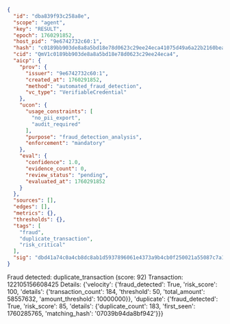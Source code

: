 ```json
{
  "id": "dba839f93c258a8e",
  "scope": "agent",
  "key": "RESULT",
  "epoch": 1760291852,
  "host_pid": "9e6742732c60:1",
  "hash": "c0189bb903de8a8a5bd18e78d0623c29ee24eca41075d49a6a22b2160beabeff",
  "cid": "QmV1c0189bb903de8a8a5bd18e78d0623c29ee24eca4",
  "aicp": {
    "prov": {
      "issuer": "9e6742732c60:1",
      "created_at": 1760291852,
      "method": "automated_fraud_detection",
      "vc_type": "VerifiableCredential"
    },
    "ucon": {
      "usage_constraints": [
        "no_pii_export",
        "audit_required"
      ],
      "purpose": "fraud_detection_analysis",
      "enforcement": "mandatory"
    },
    "eval": {
      "confidence": 1.0,
      "evidence_count": 0,
      "review_status": "pending",
      "evaluated_at": 1760291852
    }
  },
  "sources": [],
  "edges": [],
  "metrics": {},
  "thresholds": {},
  "tags": [
    "fraud",
    "duplicate_transaction",
    "risk_critical"
  ],
  "sig": "dbd41a74c0a4cb8dc8ab1d5937896061e4373a9b4cb0f250021a55087c7a1a2d"
}
```

Fraud detected: duplicate_transaction (score: 92)
Transaction: 122105156608425
Details: {'velocity': {'fraud_detected': True, 'risk_score': 100, 'details': {'transaction_count': 184, 'threshold': 50, 'total_amount': 58557632, 'amount_threshold': 10000000}}, 'duplicate': {'fraud_detected': True, 'risk_score': 85, 'details': {'duplicate_count': 183, 'first_seen': 1760285765, 'matching_hash': '07039b94da8bf942'}}}